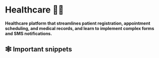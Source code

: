 # Healthcare :man_health_worker:

**Healthcare platform that streamlines patient registration, appointment scheduling, and medical records, and learn to implement complex forms and SMS notifications.**

## :spider_web: Important snippets